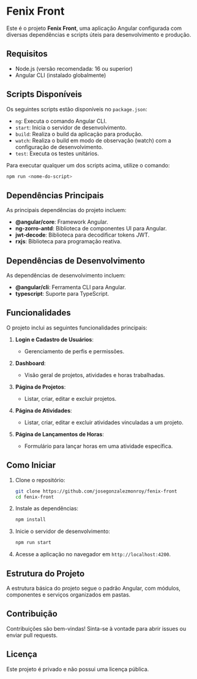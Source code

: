 # Fenix Front

Este é o projeto **Fenix Front**, uma aplicação Angular configurada com diversas dependências e scripts úteis para desenvolvimento e produção.

## Requisitos

- Node.js (versão recomendada: 16 ou superior)
- Angular CLI (instalado globalmente)

## Scripts Disponíveis

Os seguintes scripts estão disponíveis no `package.json`:

- `ng`: Executa o comando Angular CLI.
- `start`: Inicia o servidor de desenvolvimento.
- `build`: Realiza o build da aplicação para produção.
- `watch`: Realiza o build em modo de observação (watch) com a configuração de desenvolvimento.
- `test`: Executa os testes unitários.

Para executar qualquer um dos scripts acima, utilize o comando:

```bash
npm run <nome-do-script>
```

## Dependências Principais

As principais dependências do projeto incluem:

- **@angular/core**: Framework Angular.
- **ng-zorro-antd**: Biblioteca de componentes UI para Angular.
- **jwt-decode**: Biblioteca para decodificar tokens JWT.
- **rxjs**: Biblioteca para programação reativa.

## Dependências de Desenvolvimento

As dependências de desenvolvimento incluem:

- **@angular/cli**: Ferramenta CLI para Angular.
- **typescript**: Suporte para TypeScript.

## Funcionalidades

O projeto inclui as seguintes funcionalidades principais:

1. **Login e Cadastro de Usuários**:
   - Gerenciamento de perfis e permissões.

2. **Dashboard**:
   - Visão geral de projetos, atividades e horas trabalhadas.

3. **Página de Projetos**:
   - Listar, criar, editar e excluir projetos.

4. **Página de Atividades**:
   - Listar, criar, editar e excluir atividades vinculadas a um projeto.

5. **Página de Lançamentos de Horas**:
   - Formulário para lançar horas em uma atividade específica.

## Como Iniciar

1. Clone o repositório:
   ```bash
   git clone https://github.com/josegonzalezmonroy/fenix-front
   cd fenix-front
   ```

2. Instale as dependências:
   ```bash
   npm install
   ```

3. Inicie o servidor de desenvolvimento:
   ```bash
   npm run start
   ```

4. Acesse a aplicação no navegador em `http://localhost:4200`.

## Estrutura do Projeto

A estrutura básica do projeto segue o padrão Angular, com módulos, componentes e serviços organizados em pastas.

## Contribuição

Contribuições são bem-vindas! Sinta-se à vontade para abrir issues ou enviar pull requests.

## Licença

Este projeto é privado e não possui uma licença pública.
